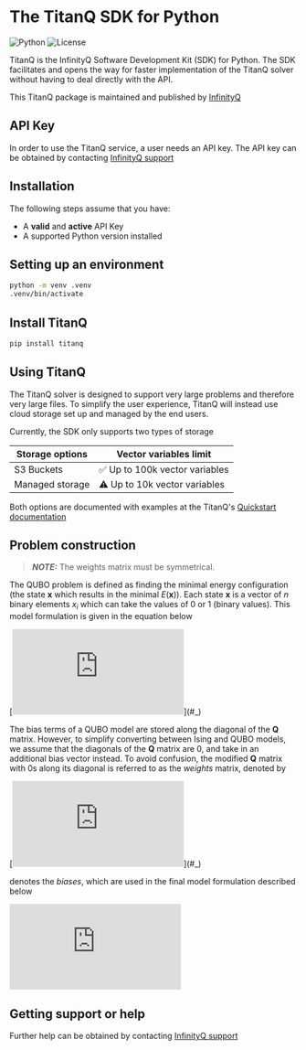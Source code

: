 # The TitanQ SDK for Python

![Python](https://img.shields.io/badge/python-3.9%20|%203.10%20|%203.11-blue) ![License](https://img.shields.io/badge/License-Apache%202.0-blue.svg)

TitanQ is the InfinityQ Software Development Kit (SDK) for Python. The SDK facilitates and opens the way for faster implementation
of the TitanQ solver without having to deal directly with the API.

This TitanQ package is maintained and published by [InfinityQ](https://www.infinityq.tech/)


## API Key

In order to use the TitanQ service, a user needs an API key.
The API key can be obtained by contacting [InfinityQ support](mailto:support@infinityq.tech)


## Installation

The following steps assume that you have:

- A **valid** and **active** API Key
- A supported Python version installed


## Setting up an environment

``` bash
python -m venv .venv
.venv/bin/activate
```


## Install TitanQ

``` bash
pip install titanq
```


## Using TitanQ

The TitanQ solver is designed to support very large problems and therefore very large files. To simplify the user experience, TitanQ will instead use cloud storage set up and managed by the end users.

Currently, the SDK only supports two types of storage

| Storage options                | Vector variables limit           |
|--------------------------------|----------------------------------|
| S3 Buckets                     | ✅ Up to 100k vector variables   |
| Managed storage                | ⚠️ Up to 10k vector variables     |

Both options are documented with examples at the TitanQ's [Quickstart documentation](https://docs.titanq.infinityq.io/quickstart/category/python-sdk)

## Problem construction

> **_NOTE:_**  The weights matrix must be symmetrical.

The QUBO problem is defined as finding the minimal energy configuration (the state $\mathbf{x}$ which results in the minimal $E(\mathbf{x})$).
Each state $\mathbf{x}$ is a vector of $n$ binary elements $x_i$ which can take the values of 0 or 1 (binary values).
This model formulation is given in the equation below

[![\\ argmin_{\mathbf{x}} \,\,\,\, E(\mathbf{x}) = \sum_{i=1}^n\sum_{i \leq j}^n Q_{i,j} x_i x_j \,\,\,\,\,\,\,\, \mathbf{x}=(x_i)\in \{0,1\}^{n} \\](https://latex.codecogs.com/svg.latex?%5C%5C%20argmin_%7B%5Cmathbf%7Bx%7D%7D%20%5C%2C%5C%2C%5C%2C%5C%2C%20E(%5Cmathbf%7Bx%7D)%20%3D%20%5Csum_%7Bi%3D1%7D%5En%5Csum_%7Bi%20%5Cleq%20j%7D%5En%20Q_%7Bi%2Cj%7D%20x_i%20x_j%20%5C%2C%5C%2C%5C%2C%5C%2C%5C%2C%5C%2C%5C%2C%5C%2C%20%5Cmathbf%7Bx%7D%3D(x_i)%5Cin%20%5C%7B0%2C1%5C%7D%5E%7Bn%7D%20%5C%5C)](#_)

The bias terms of a QUBO model are stored along the diagonal of the $\mathbf{Q}$ matrix. However, to simplify converting between Ising and QUBO models,
we assume that the diagonals of the $\mathbf{Q}$  matrix are 0, and take in an additional bias vector instead. To avoid confusion, the modified $\mathbf{Q}$  matrix with 0s
along its diagonal is referred to as the *weights* matrix, denoted by

[![\\ \mathbf{W}=(W_{i,j})\in \mathbb{R}^{n \times n}, ~ where ~ \mathbf{Q} = \mathbf{W} + \mathbf{b}^{\intercal}\boldsymbol{I}, ~ and ~ \mathbf{b} = (b_i) \in \mathbb{R}^{n}](https://latex.codecogs.com/svg.latex?%5C%5C%20%5Cmathbf%7BW%7D%3D(W_%7Bi%2Cj%7D)%5Cin%20%5Cmathbb%7BR%7D%5E%7Bn%20%5Ctimes%20n%7D%2C%20~%20where%20~%20%5Cmathbf%7BQ%7D%20%3D%20%5Cmathbf%7BW%7D%20%2B%20%5Cmathbf%7Bb%7D%5E%7B%5Cintercal%7D%5Cboldsymbol%7BI%7D%2C%20~%20and%20~%20%5Cmathbf%7Bb%7D%20%3D%20(b_i)%20%5Cin%20%5Cmathbb%7BR%7D%5E%7Bn%7D)](#_)

denotes the *biases*, which are used in the final model formulation described below

[![\\ \begin{align} \notag \\ argmin_{\mathbf{x}} \, \, \, \, E(\mathbf{x}) & = \sum_{i=1}^n \sum_{i < j}^n W_{i,j}x_i x_j + \sum_i^n b_i x_i \notag \\ & = \frac{1}{2}\sum_{i=1}^n\sum_{j=1}^n W_{i,j}x_{i}x_{j} + \sum_{i=1}^{n} b_{i}x_{i} \notag \\ & = \frac{1}{2}(\mathbf{x}^{\intercal}\mathbf{W}\mathbf{x}) + \mathbf{b}^{\intercal}\mathbf{x} \notag \end{align}](https://latex.codecogs.com/svg.latex?%5C%5C%20%5Cbegin%7Balign%7D%20%5Cnotag%20%5C%5C%20argmin_%7B%5Cmathbf%7Bx%7D%7D%20%5C%2C%20%5C%2C%20%5C%2C%20%5C%2C%20E(%5Cmathbf%7Bx%7D)%20%26%20%3D%20%5Csum_%7Bi%3D1%7D%5En%20%5Csum_%7Bi%20%3C%20j%7D%5En%20W_%7Bi%2Cj%7Dx_i%20x_j%20%2B%20%5Csum_i%5En%20b_i%20x_i%20%5Cnotag%20%5C%5C%20%26%20%3D%20%5Cfrac%7B1%7D%7B2%7D%5Csum_%7Bi%3D1%7D%5En%5Csum_%7Bj%3D1%7D%5En%20W_%7Bi%2Cj%7Dx_%7Bi%7Dx_%7Bj%7D%20%2B%20%5Csum_%7Bi%3D1%7D%5E%7Bn%7D%20b_%7Bi%7Dx_%7Bi%7D%20%5Cnotag%20%5C%5C%20%26%20%3D%20%5Cfrac%7B1%7D%7B2%7D(%5Cmathbf%7Bx%7D%5E%7B%5Cintercal%7D%5Cmathbf%7BW%7D%5Cmathbf%7Bx%7D)%20%2B%20%5Cmathbf%7Bb%7D%5E%7B%5Cintercal%7D%5Cmathbf%7Bx%7D%20%5Cnotag%20%5Cend%7Balign%7D)](#_)

## Getting support or help


Further help can be obtained by contacting [InfinityQ support](support@infinityq.tech)